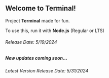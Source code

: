 <h2>Welcome to Terminal!</h2>
<p>Project <strong>Terminal</strong> made for fun.</p>
<p>To use this, run it with <strong>Node.js</strong> (Regular or LTS)</p>
<h6>Release Date: 5/19/2024</h6>
<h5>New updates coming soon...</h5>
<h6>Latest Version Release Date: 5/31/2024</h6>
